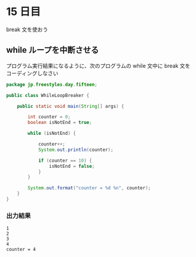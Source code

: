 # 15 日目

break 文を使おう

## while ループを中断させる

プログラム実行結果になるように、次のプログラムの while 文中に break 文をコーディングしなさい

``` java
package jp.freestyles.day.fifteen;

public class WhileLoopBreaker {

    public static void main(String[] args) {

        int counter = 0;
        boolean isNotEnd = true;

        while (isNotEnd) {

            counter++;
            System.out.println(counter);

            if (counter == 10) {
                isNotEnd = false;
            }
        }

        System.out.format("counter = %d %n", counter);
    }
}
```

### 出力結果

```
1
2
3
4
counter = 4
```
